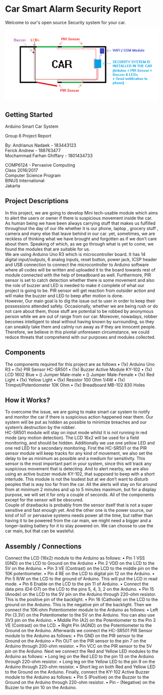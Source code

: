 # Car Smart Alarm Security Report

Welcome to our's open source Security system for your car.

![System Sketch](images/sketch.png)

## Getting Started

Arduino Smart Car System

Group 6
Project Report

By:
Andrianus Nadaek - 183443123<br/>
Ferick Andrew - 188763477<br/>
Mochammad Farhan Ghiffary - 1801434733<br/>

COMP6124 - Pervasive Computing<br/>
Class 2016/2017<br/>
Computer Science Program<br/>
BINUS International<br/>
Jakarta<br/>

## Project Descriptions
In this project, we are going to develop Mini tech-usable module which aims to alert the users or owner if there is suspicious movement inside the car. As human being we have been always carrying stuff that makes us fulfilled throughout the day of our life whether it is our phone, laptop , grocery stuff , camera and many else that leave behind in our car. yet, sometimes, we are reckless of thinking what we have brought and forgotten as if we don’t care about them. Speaking of which, as we go through what is yet to come, we found the modules that are suitable for us.<br/>
We are using Arduino Uno R3 which is microcontroller board. It has 14 digital input/outputs, 6 analog inputs, reset button, power jack, ICSP header and USB connection to connect the microcontroller to Arduino software where all codes will be written and uploaded it to the board towards rest of module connected with the help of breadboard as well. Furthermore, PIR sensor is set to catch detection whether there is some movement and also the role of buzzer and LED is needed to make it complete of what our project is going to be. PIR sensor will get reaction from outsider action and will make the buzzer and LED to beep after motion is done.<br/>
However, Our main goal is to dig the issue out to user in order to keep their possessions attended safely. Occasionally, whether we are being rush or do not care about them, those stuff are potential to be robbed by anonymous person while we are out of range from our car. Moreover, nowadays, robber becomes intelligent to steal without having known by surrounding, so they can sneakily take them and calmly run away as if they are innocent people. Therefore, we believe in this pivotal unforeseen circumstance, we could reduce threats that comprehend with our purposes and modules collected.<br/>

## Components
The components required for this project are as follows
•	(1x) Arduino Uno R3
•	(1x) PIR Sensor HC-SR501
•	(1x) Buzzer Active Module KY-102
•	(1x) LCD 1602 Blue
•	() Jumper Male-male
•	() Jumper Male-Female
•	(1x) Red Light
•	(1x) Yellow Light
•	(5x) Resistor 100 Ohm 1/4W
•	(1x) Trimpot/Potentiometer 10K Ohm
•	(1x) Breadboard MB-102 830 Holes

## How it Works?
To overcome the issue, we are going to make smart car system to notify and monitor the car if there is suspicious action happened near them. Our system will be put as hidden as possible to minimize breaches and our system’s destruction by the robber.<br/>
HC-SR501 module will stay on input mode whilst it is not running in red mode (any motion detection). The LCD 16x2 will be used for a field monitoring, and should be hidden. Additionally we use one yellow LED and one red LED for a secondary monitoring. First the HC-SR501 or the PIR sensor module will keep tracks for any kind of movement, we also set the delay to be as minimum as possible and a medium for sensitivity. This sensor is the most important part in your system, since this will track any suspicious movement that is detecting. And to alert nearby, we are also using an active buzzer module KY-102, that supposed to beep with a short interlude. This module is not the loudest but at we don’t want to disturb peoples that is way too far from the car. All the alerts will stay on for around from at minimum 2 minutes and up to 5 minutes maximum, but for a display purpose, we will set it for only a couple of seconds. All of the components except for the sensor will be obscured.<br/>
Couple of drawbacks is probably from the sensor itself that is not a super sensitive and fast enough yet. And the other one is the power source, our kind of IoT or pervasive systems needs power all the time, but rather than having it to be powered from the car main, we might need a bigger and a longer-lasting battery for it to stay powered on. We can choose to use the car main, but that can be wasteful.<br/>

## Assembly / Connections
Connect the LCD (16x2) module to the Arduino as follows:
•	Pin 1 VSS (GND) on the LCD to Ground on the Arduino
•	Pin 2 VDD on the LCD to the 5V on the Arduino.
•	Pin 3 VE (Contrast) on the LCD to the middle pin on the 10K potentiometer.
•	Pin 4 RE on the LCD to digital pin 12 on the Arduino.
•	Pin 5 R/W on the LCD to the ground of Arduino. This will put the LCD in read mode.
•	Pin 6 Enable on the LCD to the pin 11 of Arduino.
•	Connect the data pins (D4-D7) on the LCD to the pins 5, 4, 3, 2 on the Arduino.
•	Pin 15 (Anode) on the LCD to the 5V pin on the Arduino through 220-ohm resistor. This is the positive pin of the backlight.
•	Pin 16 (Cathode) on the LCD to the ground on the Arduino. This is the negative pin of the backlight.
Then we connect the 10K-ohm Potentiometer module to the Arduino as follows:
•	Left Pin (3.3V) on the Potentiometer to the 5V on the Arduino. You can also use 3V3 pin on the Arduino.
•	Middle Pin (A2) on the Potentiometer to the Pin 3 VE (Contrast) on the LCD.
•	Right Pin (AGND) on the Potentiometer to the Ground on the Arduino.
Afterwards we connect the HC-SR501 PIR Sensor module to the Arduino as follows:
•	Pin GND on the PIR sensor to the Ground on the Arduino
•	Pin OUT on the PIR sensor to the pin 7 on the Arduino through 200-ohm resistor.
•	Pin VCC on the PIR sensor to the 5V pin on the Arduino.
Next we connect the Red and Yellow LED modules to the Arduino as follows:
•	Long leg on the Red LED to the pin 13 on the Arduino through 220-ohm resistor.
•	Long leg on the Yellow LED to the pin 9 on the Arduino through 220-ohm resistor.
•	Short leg on both Red and Yellow LED to the Ground on the Arduino.
Finally, connect the KY-102 Active Buzzer module to the Arduino as follows:
•	Pin S (Positive) on the Buzzer to the Ground on the Arduino through 220-ohm resistor.
•	Pin – (Negative) on the Buzzer to the pin 10 on the Arduino.
